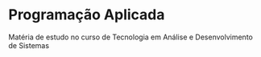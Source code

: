 # Programação Aplicada
Matéria de estudo no curso de Tecnologia em Análise e Desenvolvimento de Sistemas
